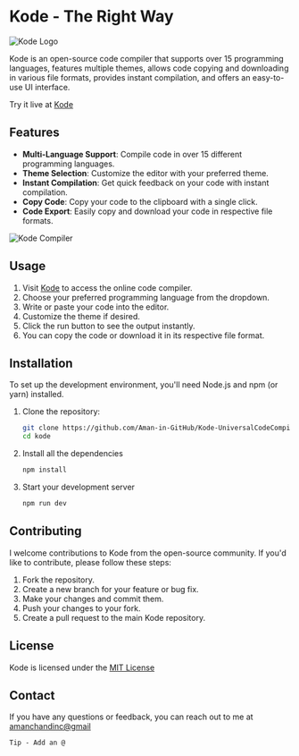 # Kode - The Right Way

![Kode Logo](https://i.postimg.cc/0Nf6bXgf/kode-home.png)

Kode is an open-source code compiler that supports over 15 programming languages, features multiple themes, allows code copying and downloading in various file formats, provides instant compilation, and offers an easy-to-use UI interface.

Try it live at [Kode](https://kode-by-aman.netlify.app)

## Features

- **Multi-Language Support**: Compile code in over 15 different programming languages.
- **Theme Selection**: Customize the editor with your preferred theme.
- **Instant Compilation**: Get quick feedback on your code with instant compilation.
- **Copy Code**: Copy your code to the clipboard with a single click.
- **Code Export**: Easily copy and download your code in respective file formats.

![Kode Compiler](https://i.postimg.cc/cH35Z3tf/kode-compiler.png)

## Usage

1. Visit [Kode](https://kode-by-aman.netlify.app) to access the online code compiler.
2. Choose your preferred programming language from the dropdown.
3. Write or paste your code into the editor.
4. Customize the theme if desired.
5. Click the run button to see the output instantly.
6. You can copy the code or download it in its respective file format.

## Installation

To set up the development environment, you'll need Node.js and npm (or yarn) installed.

1. Clone the repository:

   ```bash
   git clone https://github.com/Aman-in-GitHub/Kode-UniversalCodeCompiler.git
   cd kode
   ```
   
2. Install all the dependencies

   ```bash
   npm install
   ```

3. Start your development server

   ```bash
   npm run dev
   ```
   
   
## Contributing 

I welcome contributions to Kode from the open-source community.
If you'd like to contribute, please follow these steps: 

1. Fork the repository. 
2.  Create a new branch for your feature or bug fix. 
3. Make your changes and commit them. 
4. Push your changes to your fork. 
5. Create a pull request to the main Kode repository.

## License

Kode is licensed under the [MIT License](LICENSE)

## Contact 

If you have any questions or feedback, you can reach out to me at [amanchandinc@gmail](mailto:amanchandinc@gmail.com) 

`Tip - Add an @`
